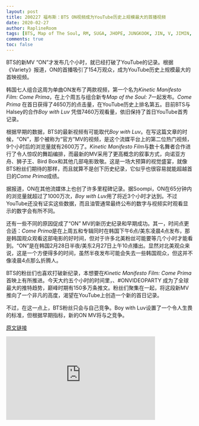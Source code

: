 ```yaml
---
layout: post
title: 200227 福布斯：BTS ON视频成为YouTube历史上规模最大的首播视频
date: 2020-02-27
author: RaplineRoom
tags: [BTS, Map of The Soul, RM, SUGA, JHOPE, JUNGKOOK, JIN, V, JIMIN, 金南俊, 闵玧其, 郑号锡, 金硕珍, 朴智旻, 金泰亨, 田柾国, 7, Forbes, News]
comments: true
toc: false
---
```


BTS的新MV “ON”才发布几个小时，就已经打破了YouTube的记录。根据《Variety》报道，ON的首播吸引了154万观众，成为YouTube历史上规模最大的首映视频。

韩国七人组合这周为单曲ON发布了两款视频，第一个名为*Kinetic Manifesto Film: Come Prima*，在上个周五与组合新专*Map of the Soul: 7*一起发布。*Come Prima* 在首日获得了4650万的点击量，在YouTube历史上排名第五。目前BTS与Halsey的合作*Boy with Luv* 凭借7460万观看量，依旧保持了首日YouTube首秀记录。

根据早期的数据，BTS的最新视频有可能取代*Boy with Luv*。在写这篇文章的时候，“ON”，那个被称为“官方”MV的视频，是这个流媒平台上的第二位热门视频，9个小时后的浏览量就有2600万了。*Kinetic Manifesto Film*与数十名舞者合作进行了令人惊叹的舞蹈编排，而最新的MV采用了更高概念的叙事方式，向诺亚方舟、狮子王、Bird Box和其他几部电影致敬。这是一场大预算的视觉盛宴，就像BTS粉丝们期待的那样，而且就算不是创下历史纪录，它似乎也很容易就能超越首日的*Come Prima*成绩。

据报道，ON在其他流媒体上也创了许多里程碑记录。据Soompi，ON在65分钟内的浏览量就超过了1000万次，*Boy with Luv*用了将近3个小时才达到。不过YouTube还没有证实这些数据，而且油管通常最终公布的数字与视频实时观看显示的数字会有所不同。

还有一些不同的原因促成了“ON” MV的新历史纪录和早期成功。其一，时间点更合适：*Come Prima*是在上周五和专辑同时在韩国下午6点/美东凌晨4点发布，那是韩国观众观看这部电影的好时间，但对于许多北美粉丝可能要等几个小时才能看到。“ON”是在韩国2月28日半夜/美东2月27日上午10点播出。显然对北美观众来说，这是一个方便得多的时间，虽然半夜发布可能会失去一些韩国观众，但这并不像凌晨4点那么折腾人。

BTS的粉丝们也喜欢打破新纪录，本想要在*Kinetic Manifesto Film: Come Prima*首映上有所推进。今天大约五个小时的时间里，、#ONVIDEOPARTY 成为了全球最大的推特趋势，巅峰时期有150多万条推文。粉丝们聚集在一起，将这段新MV推向了一个非凡的高度，渴望在YouTube上创造一个新的首日记录。

不过，在这一点上，BTS粉丝只会与自己竞争。Boy with Luv设置了一个令人生畏的标准，但根据早期指标，新的ON MV将与之竞争。

[原文链接](https://www.forbes.com/sites/bryanrolli/2020/02/27/btss-on-video-had-the-biggest-premiere-in-youtube-history/#5471b77c77ae) 

<div class="video-container"><iframe width="402" height="226" src="https://www.youtube.com/embed/mPVDGOVjRQ0" frameborder="0" allow="accelerometer; autoplay; encrypted-media; gyroscope; picture-in-picture" allowfullscreen></iframe></div>

